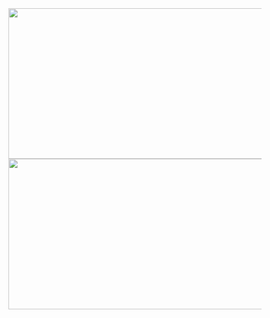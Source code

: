 <a href="https://github.com/devxb/gitanimals">
<img
  src="https://render.gitanimals.org/farms/ienrum"
  width="600"
  height="300"
/>
</a>
<a href="https://www.solve-nyang.com"><img src="https://api.solve-nyang.com/compose/dkwkwmd0506" width="600" height="300"/></a>
